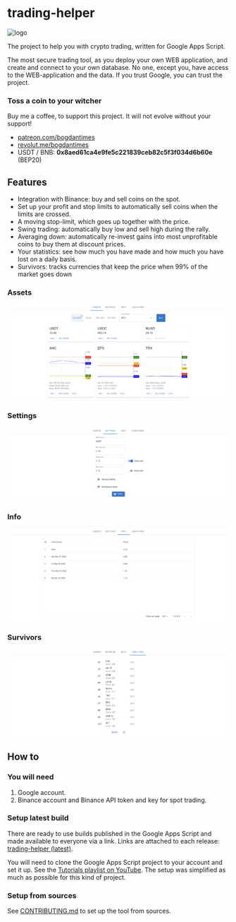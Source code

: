 # trading-helper

<img src="https://user-images.githubusercontent.com/7527778/167810306-0b882d1b-64b0-4fab-b647-9c3ef01e46b4.png" alt="logo" width="200"/>

The project to help you with crypto trading, written for Google Apps Script.

The most secure trading tool, as you deploy your own WEB application, and create and connect to your own database.
No one, except you, have access to the WEB-application and the data. If you trust Google, you can trust the project.

### Toss a coin to your witcher

Buy me a coffee, to support this project. It will not evolve without your support!

* [patreon.com/bogdantimes](patreon.com/bogdantimes)
* [revolut.me/bogdantimes](revolut.me/bogdantimes)
* USDT / BNB: **0x8aed61ca4e9fe5c221839ceb82c5f3f034d6b60e** (BEP20)

## Features

* Integration with Binance: buy and sell coins on the spot.
* Set up your profit and stop limits to automatically sell coins when the limits are crossed.
* A moving stop-limit, which goes up together with the price.
* Swing trading: automatically buy low and sell high during the rally.
* Averaging down: automatically re-invest gains into most unprofitable coins to buy them at discount prices.
* Your statistics: see how much you have made and how much you have lost on a daily basis.
* Survivors: tracks currencies that keep the price when 99% of the market goes down

### Assets
![assets.png](img/assets.png)
### Settings
![settings.png](img/settings.png)
### Info
![info.png](img/info.png)
### Survivors
![survivors.png](img/survivors.png)

## How to

### You will need

1. Google account.
2. Binance account and Binance API token and key for spot trading.

### Setup latest build

There are ready to use builds published in the Google Apps Script and made available to everyone via a link.
Links are attached to each release: [trading-helper (latest)](https://github.com/bogdan-kovalev/trading-helper/releases/latest).

You will need to clone the Google Apps Script project to your account and set it up.
See the [Tutorials playlist on YouTube](https://www.youtube.com/playlist?list=PLAiqSgC5hs1fcFglYk81W7hpNRJbqu0Ox). The setup was simplified as much as possible for this kind of project.

### Setup from sources

See [CONTRIBUTING.md](./CONTRIBUTING.md) to set up the tool from sources.

